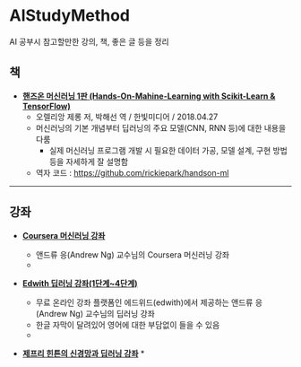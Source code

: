 # AIStudyMethod
AI 공부시 참고할만한 강의, 책, 좋은 글 등을 정리



## 책
* __[핸즈온 머신러닝 1판 (Hands-On-Mahine-Learning with Scikit-Learn & TensorFlow)](https://book.naver.com/bookdb/book_detail.nhn?bid=13541863)__
  * 오렐리앙 제롱 저, 박해선 역 / 한빛미디어 / 2018.04.27
  * 머신러닝의 기본 개념부터 딥러닝의 주요 모델(CNN, RNN 등)에 대한 내용을 다룸
    * 실제 머신러닝 프로그램 개발 시 필요한 데이터 가공, 모델 설계, 구현 방법 등을 자세하게 잘 설명함
  * 역자 코드 : https://github.com/rickiepark/handson-ml
  

---
## 강좌


* __[Coursera 머신러닝 강좌](https://www.coursera.org/learn/machine-learning/home/welcome)__
  * 앤드류 응(Andrew Ng) 교수님의 Coursera 머신러닝 강좌
  * 
  

* __[Edwith 딥러닝 강좌(1단계~4단계)](https://www.edwith.org/deeplearningai1/lecture/34797/)__
  * 무료 온라인 강좌 플랫폼인 에드위드(edwith)에서 제공하는 앤드류 응(Andrew Ng) 교수님의 딥러닝 강좌
  * 한글 자막이 달려있어 영어에 대한 부담없이 들을 수 있음
  * 


* __[제프리 힌튼의 신경망과 딥러닝 강좌](https://www.cs.toronto.edu/~hinton/coursera_lectures.html)__
  * 
